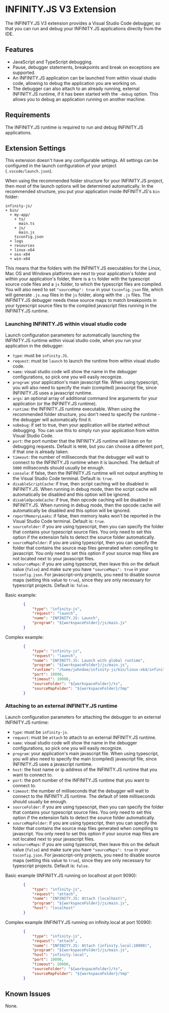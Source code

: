 # INFINITY.JS V3 Extension

The INFINITY.JS V3 extension provides a Visual Studio Code debugger, so that you can run and debug your INFINITY.JS applications
directly from the IDE.


## Features

- JavaScript and TypeScript debugging.
- Pause, debugger statements, breakpoints and break on exceptions are supported.
- An INFINITY.JS application can be launched from within visual studio code, allowing to debug the application you are working on.
- The debugger can also attach to an already running, external INFINITY.JS runtime, if it has been started with the `-debug` option. This allows you to debug an application running on another machine.


## Requirements

The INFINITY.JS runtime is required to run and debug INFINITY.JS applications.


## Extension Settings

This extension doesn't have any configurable settings. All settings can be configured in the launch configuration of your project (`.vscode/launch.json`).

When using the recommended folder structure for your INFINITY.JS project, then most of the launch options will be determined automatically. In the recommended structure, you put your application inside INFINITY.JS's `bin` folder:

```
infinity-js/
+ bin/
  + my-app/
    + ts/
      main.ts
    + js/
      main.js
    tsconfig.json
  + logs
  + resources
  + linux-x64
  + osx-x64
  + win-x64
```

This means that the folders with the INFINITY.JS executables for the Linux, Mac OS and Windows platforms are next to your application's folder and within your application's folder, there is a `ts` folder with the typescript source code files and a `js` folder, to which the typescript files are compiled. You will also need to set `"sourceMap": true` in your `tsconfig.json` file, which will generate `.js.map` files in the `js` folder, along with the `.js` files. The INFINITY.JS debugger needs these source maps to match breakpoints in your typescript source files to the compiled javascript files running in the INFINITY.JS runtime.


### Launching INFINITY.JS within visual studio code

Launch configuration parameters for automatically launching the INFINITY.JS runtime within visual studio code, when you run your application in the debugger:

- `type`: must be `infinity.JS`.
- `request`: must be `launch` to launch the runtime from within visual studio code.
- `name`: visual studio code will show the name in the debugger configurations, so pick one you will easily recognize.
- `program`: your application's main javascript file. When using typescript, you will also need to specify the main (compiled) javascript file, since INFINITY.JS uses a javascript runtime.
- `args`: an optional array of additional command line arguments for your application (or the INFINITY.JS runtime).
- `runtime`: the INFINITY.JS runtime executable. When using the recommended folder structure, you don't need to specify the runtime - the debugger will automatically find it.
- `noDebug`: if set to true, then your application will be started without debugging. You can use this to simply run your application from within Visual Studio Code.
- `port`: the port number that the INFINITY.JS runtime will listen on for debugging requests. Default is `9090`, but you can choose a different port, if that one is already taken.
- `timeout`: the number of milliseconds that the debugger will wait to connect to the INFINITY.JS runtime when it is launched. The default of `5000` milliseconds should usually be enough.
- `console`: if false, then the INFINITY.JS runtime will not output anything to the Visual Studio Code terminal. Default is: `true`.
- `disableScriptCache`: if true, then script caching will be disabled in INFINITY.JS. When running in debug mode, then the script cache will automatically be disabled and this option will be ignored.
- `disableOpcodeCache`: if true, then opcode caching will be disabled in INFINITY.JS. When running in debug mode, then the opcode cache will automatically be disabled and this option will be ignored.
- `reportMemoryLeaks`: if false, then memory leaks won't be reported in the Visual Studio Code terminal. Default is: `true`.
- `sourceFolder`: if you are using typescript, then you can specify the folder that contains your typescript source files. You only need to set this option if the extension fails to detect the source folder automatically.
- `sourceMapFolder`: if you are using typescript, then you can specify the folder that contains the source map files generated when compiling to javascript. You only need to set this option if your source map files are not located next to your javascript files.
- `noSourceMaps`: if you are using typescript, then leave this on the default value (`false`) and make sure you have `"sourceMaps": true` in your `tsconfig.json`. For javascript-only projects, you need to disable source maps (setting this value to `true`), since they are only necessary for typescript projects. Default is: `false`.


Basic example:

```json
        {
            "type": "infinity-js",
            "request": "launch",
            "name": "INFINITY.JS: Launch",
            "program": "${workspaceFolder}/js/main.js"
        }
```

Complex example:

```json
        {
            "type": "infinity-js",
            "request": "launch",
            "name": "INFINITY.JS: Launch with global runtime",
            "program": "${workspaceFolder}/js/main.js",
            "runtime": "/home/johndoe/infinity-js/bin/linux-x64/infinity-js",
            "port": 10090,
            "timeout": 10000,
            "sourceFolder": "${workspaceFolder}/ts",
            "sourceMapFolder": "${workspaceFolder}/tmp"
        }
```


### Attaching to an external INFINITY.JS runtime

Launch configuration parameters for attaching the debugger to an external INFINITY.JS runtime:

- `type`: must be `infinity-js`.
- `request`: must be `attach` to attach to an external INFINITY.JS runtime.
- `name`: visual studio code will show the name in the debugger configurations, so pick one you will easily recognize.
- `program`: your application's main javascript file. When using typescript, you will also need to specify the main (compiled) javascript file, since INFINITY.JS uses a javascript runtime.
- `host`: the host name or ip address of the INFINITY.JS runtime that you want to connect to.
- `port`: the port number of the INFINITY.JS runtime that you want to connect to.
- `timeout`: the number of milliseconds that the debugger will wait to connect to the INFINITY.JS runtime. The default of `5000` milliseconds should usually be enough.
- `sourceFolder`: if you are using typescript, then you can specify the folder that contains your typescript source files. You only need to set this option if the extension fails to detect the source folder automatically.
- `sourceMapFolder`: if you are using typescript, then you can specify the folder that contains the source map files generated when compiling to javascript. You only need to set this option if your source map files are not located next to your javascript files.
- `noSourceMaps`: if you are using typescript, then leave this on the default value (`false`) and make sure you have `"sourceMaps": true` in your `tsconfig.json`. For javascript-only projects, you need to disable source maps (setting this value to `true`), since they are only necessary for typescript projects. Default is: `false`.


Basic example (INFINITY.JS running on localhost at port 9090):

```json
        {
            "type": "infinity-js",
            "request": "attach",
            "name": "INFINITY.JS: Attach (localhost)",
            "program": "${workspaceFolder}/js/main.js",
            "host": "localhost"
        }
```

Complex example (INFINITY.JS running on infinity.local at port 10090):

```json
        {
            "type": "infinity-js",
            "request": "attach",
            "name": "INFINITY.JS: Attach (infinity.local:10090)",
            "program": "${workspaceFolder}/js/main.js",
            "host": "infinity.local",
            "port": 10090,
            "timeout": 10000,
            "sourceFolder": "${workspaceFolder}/ts",
            "sourceMapFolder": "${workspaceFolder}/tmp"
        }
```


## Known Issues

None.
